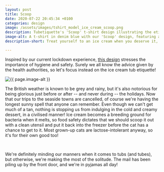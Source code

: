 ```yaml
---
layout: post
title: Scoop
date: 2020-07-22 20:45:34 +0100
categories: design
image: /assets/images/tshirt_model_ice_cream_scoop.png
description: Tubetiquette's 'Scoop' t-shirt design illustrating the etiquette around ice cream tubs and safety tips for cats!
image-alt: A t-shirt in denim blue with our 'Scoop' design, featuring a tabby kitten licking a tub of ice cream - how unhygienic! 
description-short: Treat yourself to an ice cream when you deserve it, but try to resist eating out of the tub... even if you're a cat. 

---
```


<!--<div class="box alt"><div class="row 50% uniform">
    <div class="4u">  
    <span class="image fit grid2">
        <img src="/assets/images/tshirt_design_ice_cream_scoop.png" alt="The 'Scoop' T-shirt design showing a couple enjoying a bowl of ice cream and a kitten licking the tub"/></span>
    </div>   
    <div class="4u">  
    <span class="image fit grid2">
        <img src="{{ page.image }}" alt="{{ page.image-alt }}"/></span>
    </div>
    <div class="4u$">  
    <span class="image fit grid2">
        <img src="/assets/images/tshirt_product_ice_cream_scoop.png" alt="A bright blue T-shirt made of organic cotton, with the 'Scoop' design"/></span>
    </div>
</div></div>-->

<p>Inspired by our current lockdown experience, <a href="https://tubetiquette.teemill.com/product/scooooop-/">this design</a> stresses the importance of hygiene and safety. Surely we all know the advice given by the health authorities, so let's focus instead on the ice cream tub etiquette!</p>

<section class="spotlights">
    <section>
        <img src="{{ page.image }}" alt="{{ page.image-alt }}" data-position="center center">
		<div class="content">
			<div class="inner">
<p>The British weather is known to be grey and rainy, but it's also notorious for being glorious just before or after -- and never during -- the holidays. Now that our trips to the seaside towns are cancelled, of course we're having the longest sunny spell that anyone can remember. Even though we can't get much of a tan, nothing is stopping us from indulging in the cold and creamy dessert, in a civilised manner! Ice cream becomes a breeding ground for bacteria when it melts, so food safety dictates that we should scoop it out with a clean utensil and put it back into the freezer before the cat has a chance to get to it. Most grown-up cats are lactose-intolerant anyway, so it's for their own good too!</p>
    </div></div></section></section><br>
<p>We're definitely minding our manners when it comes to tubs (and tubes), but otherwise, we're making the most of the solitude. The mail has been piling up by the front door, and we're in pyjamas all day! </p><br>

